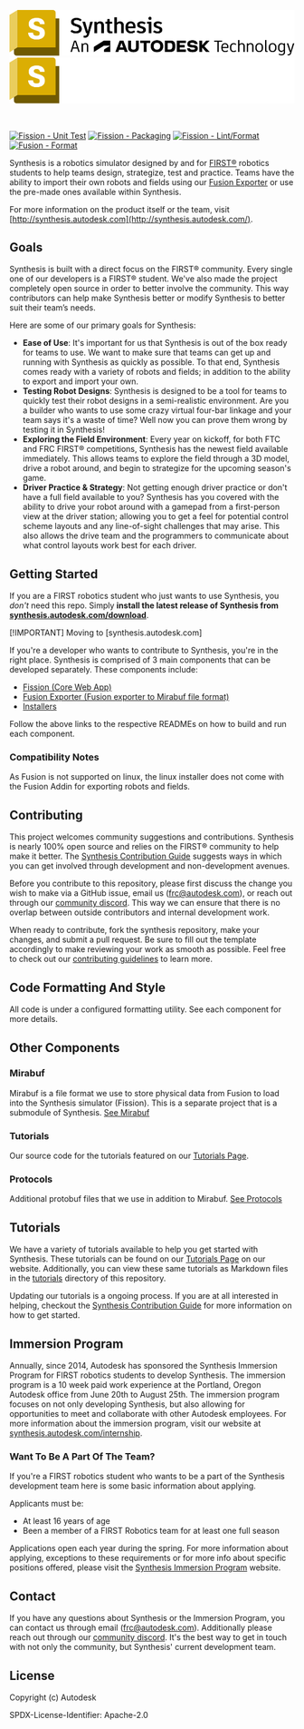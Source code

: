![Synthesis: An Autodesk Technology](/fission/res/branding/Synthesis-An-Autodesk-Technology-2023-lockup-Blk-OL-No-Year-stacked.svg#gh-light-mode-only)
![Synthesis: An Autodesk Technology](/fission/res/branding/Synthesis-An-Autodesk-Technology-2023-lockup-Wht-OL-No-Year-stacked.svg#gh-dark-mode-only)

<br/>

[![Fission - Unit Test](https://github.com/Autodesk/synthesis/actions/workflows/FissionUnitTest.yml/badge.svg?branch=master)](https://github.com/Autodesk/synthesis/actions/workflows/FissionUnitTest.yml)
[![Fission - Packaging](https://github.com/Autodesk/synthesis/actions/workflows/FissionPackage.yml/badge.svg?branch=master)](https://github.com/Autodesk/synthesis/actions/workflows/FissionPackage.yml)
[![Fission - Lint/Format](https://github.com/Autodesk/synthesis/actions/workflows/FissionESLintFormat.yml/badge.svg?branch=master)](https://github.com/Autodesk/synthesis/actions/workflows/FissionESLintFormat.yml)
[![Fusion - Format](https://github.com/Autodesk/synthesis/actions/workflows/BlackFormat.yml/badge.svg?branch=master)](https://github.com/Autodesk/synthesis/actions/workflows/BlackFormat.yml)

Synthesis is a robotics simulator designed by and for [FIRST®](https://www.firstinspires.org/) robotics students to help teams design, strategize, test and practice. Teams have the ability to import their own robots and fields using our [Fusion Exporter](/exporter/) or use the pre-made ones available within Synthesis.

For more information on the product itself or the team, visit [http://synthesis.autodesk.com](http://synthesis.autodesk.com/).

## Goals

Synthesis is built with a direct focus on the FIRST® community. Every single one of our developers is a FIRST® student. We've also made the project completely open source in order to better involve the community. This way contributors can help make Synthesis better or modify Synthesis to better suit their team’s needs.

Here are some of our primary goals for Synthesis:

- **Ease of Use**: It's important for us that Synthesis is out of the box ready for teams to use. We want to make sure that teams can get up and running with Synthesis as quickly as possible. To that end, Synthesis comes ready with a variety of robots and fields; in addition to the ability to export and import your own.
- **Testing Robot Designs**: Synthesis is designed to be a tool for teams to quickly test their robot designs in a semi-realistic environment. Are you a builder who wants to use some crazy virtual four-bar linkage and your team says it's a waste of time? Well now you can prove them wrong by testing it in Synthesis!
- **Exploring the Field Environment**: Every year on kickoff, for both FTC and FRC FIRST® competitions, Synthesis has the newest field available immediately. This allows teams to explore the field through a 3D model, drive a robot around, and begin to strategize for the upcoming season's game.
- **Driver Practice & Strategy**: Not getting enough driver practice or don't have a full field available to you? Synthesis has you covered with the ability to drive your robot around with a gamepad from a first-person view at the driver station; allowing you to get a feel for potential control scheme layouts and any line-of-sight challenges that may arise. This also allows the drive team and the programmers to communicate about what control layouts work best for each driver.

## Getting Started

If you are a FIRST robotics student who just wants to use Synthesis, you *don't* need this repo. Simply **install the latest release of Synthesis from [synthesis.autodesk.com/download](https://synthesis.autodesk.com/download.html)**.

[!IMPORTANT]
Moving to [synthesis.autodesk.com]

If you're a developer who wants to contribute to Synthesis, you're in the right place. Synthesis is comprised of 3 main components that can be developed separately. These components include:

- [Fission (Core Web App)](/fission/README.md)
- [Fusion Exporter (Fusion exporter to Mirabuf file format)](/exporter/SynthesisFusionAddin/README.md)
- [Installers](/installer/)

Follow the above links to the respective READMEs on how to build and run each component.

### Compatibility Notes

As Fusion is not supported on linux, the linux installer does not come with the Fusion Addin for exporting robots and fields.

## Contributing

This project welcomes community suggestions and contributions. Synthesis is nearly 100% open source and relies on the FIRST® community to help make it better. The [Synthesis Contribution Guide](/CONTRIBUTING.md) suggests ways in which you can get involved through development and non-development avenues.

Before you contribute to this repository, please first discuss the change you wish to make via a GitHub issue, email us ([frc@autodesk.com](mailto:frc@autodesk.com)), or reach out through our [community discord](https://www.discord.gg/hHcF9AVgZA). This way we can ensure that there is no overlap between outside contributors and internal development work.

When ready to contribute, fork the synthesis repository, make your changes, and submit a pull request. Be sure to fill out the template accordingly to make reviewing your work as smooth as possible. Feel free to check out our [contributing guidelines](/CONTRIBUTING.md) to learn more.

## Code Formatting And Style

All code is under a configured formatting utility. See each component for more details.

## Other Components

### Mirabuf

Mirabuf is a file format we use to store physical data from Fusion to load into the Synthesis simulator (Fission). This is a separate project that is a submodule of Synthesis. [See Mirabuf](https://github.com/HiceS/mirabuf/)

### Tutorials

Our source code for the tutorials featured on our [Tutorials Page](https://synthesis.autodesk.com/tutorials.html).

### Protocols

Additional protobuf files that we use in addition to Mirabuf. [See Protocols](/protocols/README.md)

## Tutorials

We have a variety of tutorials available to help you get started with Synthesis. These tutorials can be found on our [Tutorials Page](https://synthesis.autodesk.com/tutorials.html) on our website. Additionally, you can view these same tutorials as Markdown files in the [tutorials](/tutorials/) directory of this repository.

Updating our tutorials is a ongoing process. If you are at all interested in helping, checkout the [Synthesis Contribution Guide](/CONTRIBUTING.md) for more information on how to get started.

## Immersion Program

Annually, since 2014, Autodesk has sponsored the Synthesis Immersion Program for FIRST robotics students to develop Synthesis. The immersion program is a 10 week paid work experience at the Portland, Oregon Autodesk office from June 20th to August 25th. The immersion program focuses on not only developing Synthesis, but also allowing for opportunities to meet and collaborate with other Autodesk employees. For more information about the immersion program, visit our website at [synthesis.autodesk.com/internship](https://synthesis.autodesk.com/internship.html).

### Want To Be A Part Of The Team?

If you're a FIRST robotics student who wants to be a part of the Synthesis development team here is some basic information about applying.

Applicants must be:

- At least 16 years of age
- Been a member of a FIRST Robotics team for at least one full season

Applications open each year during the spring. For more information about applying, exceptions to these requirements or for more info about specific positions offered, please visit the [Synthesis Immersion Program](https://synthesis.autodesk.com/internship.html) website.

## Contact

If you have any questions about Synthesis or the Immersion Program, you can contact us through email ([frc@autodesk.com](mailto:frc@autodesk.com)). Additionally please reach out through our [community discord](https://www.discord.gg/hHcF9AVgZA). It's the best way to get in touch with not only the community, but Synthesis' current development team.

## License

Copyright (c) Autodesk

SPDX-License-Identifier: Apache-2.0
